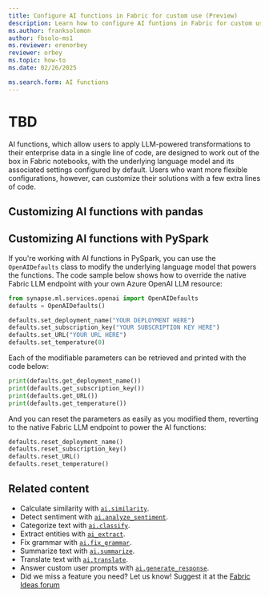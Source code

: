 ```yaml
---
title: Configure AI functions in Fabric for custom use (Preview)
description: Learn how to configure AI funtions in Fabric for custom use, modifying the underlying LLM and other default settings.
ms.author: franksolomon
author: fbsolo-ms1
ms.reviewer: erenorbey
reviewer: orbey
ms.topic: how-to
ms.date: 02/26/2025

ms.search.form: AI functions
---
```


# TBD

AI functions, which allow users to apply LLM-powered transformations to their enterprise data in a single line of code, are designed to work out of the box in Fabric notebooks, with the underlying language model and its associated settings configured by default. Users who want more flexible configurations, however, can customize their solutions with a few extra lines of code.

## Customizing AI functions with pandas

## Customizing AI functions with PySpark

If you're working with AI functions in PySpark, you can use the `OpenAIDefaults` class to modify the underlying language model that powers the functions. The code sample below shows how to override the native Fabric LLM endpoint with your own Azure OpenAI LLM resource:

```python
from synapse.ml.services.openai import OpenAIDefaults
defaults = OpenAIDefaults()

defaults.set_deployment_name("YOUR DEPLOYMENT HERE")
defaults.set_subscription_key("YOUR SUBSCRIPTION KEY HERE")
defaults.set_URL("YOUR URL HERE")
defaults.set_temperature(0)
```

Each of the modifiable parameters can be retrieved and printed with the code below:

```python
print(defaults.get_deployment_name())
print(defaults.get_subscription_key())
print(defaults.get_URL())
print(defaults.get_temperature())
```

And you can reset the parameters as easily as you modified them, reverting to the native Fabric LLM endpoint to power the AI functions:

```python
defaults.reset_deployment_name()
defaults.reset_subscription_key()
defaults.reset_URL()
defaults.reset_temperature()
```

## Related content

- Calculate similarity with [`ai.similarity`](similarity.md).
- Detect sentiment with [`ai.analyze_sentiment`](analyze-sentiment.md).
- Categorize text with [`ai.classify`](classify.md).
- Extract entities with [`ai_extract`](extract.md).
- Fix grammar with [`ai.fix_grammar`](fix-grammar.md).
- Summarize text with [`ai.summarize`](summarize.md).
- Translate text with [`ai.translate`](translate.md).
- Answer custom user prompts with [`ai.generate_response`](generate-response.md).
- Did we miss a feature you need? Let us know! Suggest it at the [Fabric Ideas forum](https://ideas.fabric.microsoft.com/)